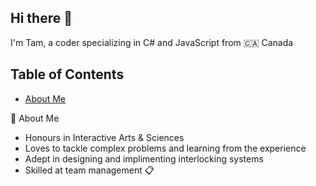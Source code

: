 ## Hi there 👋

I'm Tam, a coder specializing in C# and JavaScript from 🇨🇦 Canada 

## Table of Contents
- [About Me](#About-Me)


📓 About Me 

<ul>
  <li>Honours in Interactive Arts & Sciences</li>
  <li>Loves to tackle complex problems and learning from the experience</li>
  <li>Adept in designing and implimenting interlocking systems</li>
  <li>Skilled at team management 📋 </li>
</ul> 


  
